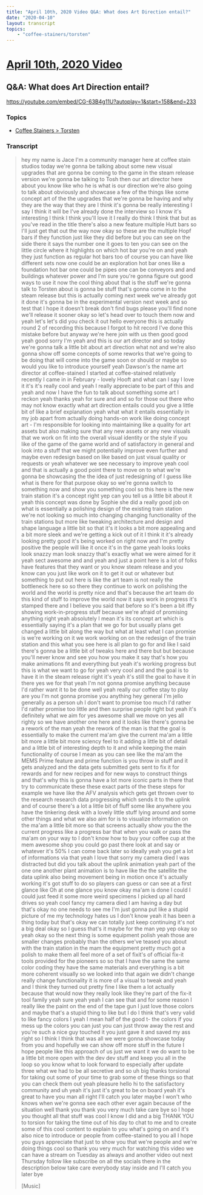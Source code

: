 ```yaml
---
title: "April 10th, 2020 Video Q&A: What does Art Direction entail?"
date: "2020-04-10"
layout: transcript
topics:
    - "coffee-stainers/torsten"
---
```

# [April 10th, 2020 Video](../2020-04-10.md)
## Q&A: What does Art Direction entail?
https://youtube.com/embed/CG-63B4g11U?autoplay=1&start=158&end=233

### Topics
* [Coffee Stainers > Torsten](../topics/coffee-stainers/torsten.md)

### Transcript

> hey my name is Jace I'm a community manager here at coffee stain studios today we're gonna be talking about some new visual upgrades that are gonna be coming to the game in the steam release version we're gonna be talking to Tosh then our art director here about you know like who he is what is our direction we're also going to talk about obviously and showcase a few of the things like some concept art of the the upgrades that we're gonna be having and why they are the way that they are I think it's gonna be really interesting I say I think it will be I've already done the interview so I know it's interesting I think I think you'll love it I really do think I think that but as you've read in the title there's also a new feature multiple Hutt bars so I'll just get that out the way now okay so these are the multiple Hopf bars if they function just like they did before but you can see on the side there it says the number one it goes to ten you can see on the little circle where it highlights on which hot bar you're on and yeah they just function as regular hot bars too of course you can have like different sets now one could be an exploration hot bar ones like a foundation hot bar one could be pipes one can be conveyors and and buildings whatever power and I'm sure you're gonna figure out good ways to use it now the cool thing about that is the stuff we're gonna talk to Torsten about is gonna be stuff that's gonna come in to the steam release but this is actually coming next week we've already got it done it's gonna be in the experimental version next week and so test that I hope it doesn't break don't find bugs please you'll find none we'll release it sooner okay so let's head over to touch them now and yeah let's let's did you check it out hello everyone this is actually round 2 of recording this because I forgot to hit record I've done this mistake before but anyway we're here join with us then good good yeah good sorry I'm yeah and this is our art director and so today we're gonna talk a little bit about art direction what not and we're also gonna show off some concepts of some reworks that we're going to be doing that will come into the game soon or should or maybe so would you like to introduce yourself yeah Dawson's the name art director at coffee-stained I started at coffee-stained relatively recently I came in in February - lovely Hooft and what can I say I love it it's it's really cool and yeah I really appreciate to be part of this and yeah and now I have the fun to talk about something some art I reckon yeah thanks yeah for sure and and so for those out there who may not know exactly what art direction entails could you give a little bit of like a brief explanation yeah what what it entails essentially in my job apart from actually doing hands-on work like doing concept art - I'm responsible for looking into maintaining like a quality for art assets but also making sure that any new assets or any new visuals that we work on fit into the overall visual identity or the style if you like of the game of the game world and of satisfactory in general and look into a stuff that we might potentially improve even further and maybe even redesign based on like based on just visual quality or requests or yeah whatever we see necessary to improve yeah cool and that is actually a good point there to move on to what we're gonna be showcasing the the idea of just redesigning of I guess like what is there for that purpose okay so we're gonna switch to something now and show you something cool so this here is the new train station it's a concept right yep can you tell us a little bit about it yeah this concept was done by Sophie she did a really good job on what is essentially a polishing design of the existing train station we're not looking so much into changing changing functionality of the train stations but more like tweaking architecture and design and shape language a little bit so that it's it looks a bit more appealing and a bit more sleek and we're getting a kick out of it I think it it's already looking pretty good it's being worked on right now and I'm pretty positive the people will like it once it's in the game yeah looks looks look snazzy man look snazzy that's exactly what we were aimed for it yeah sect awesome and and yeah and just a point here is a lot of folks have features that they want or you know steam release and you know can you just like work on it to get it out or whatever but something to put out here is like the art team is not really the bottleneck here so so there they continue to work on polishing the world and the world is pretty nice and that's because the art team do this kind of stuff to improve the world now it says work in progress it's stamped there and I believe you said that before so it's been a bit iffy showing work-in-progress stuff because we're afraid of promising anything right yeah absolutely I mean it's its concept art which is essentially saying it's a plan that we go for but usually plans get changed a little bit along the way but what at least what I can promise is we're working on it we work working on on the redesign of the train station and this what you see here is all plan to go for and like I said there's gonna be a little bit of tweaks here and there but but because you'll never know and see you how you make it say that's how you make animations fit and everything but yeah it's working progress but this is what we want to go for yeah very cool and and the goal is to have it in the steam release right it's yeah it's still the goal to have it in there yes we for that yeah I'm not gonna promise anything because I'd rather want it to be done well yeah really our coffee stay to play are you I'm not gonna promise you anything hey general I'm jello generally as a person uh I don't want to promise too much I'd rather I'd rather promise too little and then surprise people right but yeah it's definitely what we aim for yes awesome shall we move on yes all righty so we have another one here and it looks like there's gonna be a rework of the man yeah the rework of the man is that the goal is essentially to make the current ma'am give the current ma'am a little bit more a little bit more sciency feel to it adding a little bit of detail and a little bit of interesting depth to it and while keeping the main functionality of course I mean as you can see like the ma'am the MEMS Prime feature and prime function is you throw in stuff and it gets analyzed and the data gets submitted gets sent to fix it for rewards and for new recipes and for new ways to construct things and that's why this is gonna have a lot more iconic parts in there that try to communicate these these exact parts of the these steps for example we have like the AFV analysis which gets get thrown over to the research research data progressing which sends it to the uplink and of course there's a lot a little bit of fluff some like anywhere you have the tinkering desk with a lovely little stuff lying around and some other things and what we also aim for is to visualize information on the ma'am a little bit more so that screens actually show you the the current progress like a progress bar that when you walk or pass the ma'am on your way to I don't know how to buy your coffee cup at the mem awesome shop you could go past there look at and say or whatever it's 50% I can come back later so ideally yeah you get a lot of informations via that yeah I love that sorry my camera died I was distracted but did you talk about the uplink animation yeah part of the one one another plant animation is to have like the the satellite the data uplink also being movement being in motion once it's actually working it's got stuff to do so players can guess or can see at a first glance like Oh at one glance you know okay ma'am is done I could I could just feed it some more weird specimens I picked up all hard drives so yeah cool fancy my camera died I am having a day but that's okay no one needs to see me I'm just gonna put like a stupid picture of me my technology hates us I don't know yeah it has been a thing today but that's okay we can totally just keep continuing it's not a big deal okay so I guess that's it maybe for the man yep yep okay so yeah okay so the next thing is some equipment polish yeah those are smaller changes probably than the others we've teased you about with the train station in the mam the equipment pretty much got a polish to make them all feel more of a set of fixit's of official fix-it tools provided for the pioneers so so that I have the same the same color coding they have the same materials and everything is a bit more coherent visually so we looked into that again we didn't change really change functionality it is more of a visual to tweak and yeah and I think they turned out pretty fine I like them a lot actually because that would now they really look like they're part of the fix-it tool family yeah sure yeah yeah I can see that and for some reason I really like the paint on the end of the tape gun I just love those colors and maybe that's a stupid thing to like but I do I think that's very valid to like fancy colors I yeah I mean half of the good t- the colors if you mess up the colors you can just you can just throw away the rest and you're such a nice guy touched it you just gave it and saved my ass right so I think I think that was all we were gonna showcase today from you and hopefully we can show off more stuff in the future I hope people like this approach of us just we want it we do want to be a little bit more open with the dev dev stuff and keep you all in the loop so you know what to look forward to especially after update three what we had to be all secretive and so uh big thanks torsional for taking out some of your time to grab some of these things so that you can check them out yeah pleasure hello hi to the satisfactory community and uh yeah it's just it's great to be on board yeah it's great to have you man all right I'll catch you later maybe I won't who knows when we're gonna see each other ever again because of the situation well thank you thank you very much take care bye so I hope you thought all that stuff was cool I know I did and a big THANK YOU to torsion for taking the time out of his day to chat to me and to create some of this cool content to explain to you what's going on and it's also nice to introduce or people from coffee-stained to you all I hope you guys appreciate that just to show you that we're people and we're doing things cool so thank you very much for watching this video we can have a stream on Tuesday as always and another video out next Thursday follow like subscribe on all the socials there in the description below take care everybody stay inside and I'll catch you later bye
>
> [Music]
